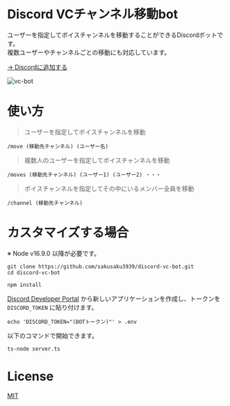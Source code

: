 # Discord VCチャンネル移動bot
ユーザーを指定してボイスチャンネルを移動することができるDiscordボットです。  
複数ユーザーやチャンネルごとの移動にも対応しています。  

[→ Discordに追加する](https://discord.com/api/oauth2/authorize?client_id=1044007415680598068&permissions=16780288&scope=bot%20applications.commands)  

![vc-bot](https://user-images.githubusercontent.com/53967490/204147634-c96a0a1c-a938-457f-afda-93d12533b453.gif)

# 使い方

> ユーザーを指定してボイスチャンネルを移動
```
/move (移動先チャンネル) (ユーザー名)
```

> 複数人のユーザーを指定してボイスチャンネルを移動
```
/moves (移動先チャンネル) (ユーザー1) (ユーザー2) ・・・
```

> ボイスチャンネルを指定してその中にいるメンバー全員を移動
```
/channel (移動先チャンネル)
```

# カスタマイズする場合
※ Node v16.9.0 以降が必要です。

```
git clone https://github.com/sakusaku3939/discord-vc-bot.git
cd discord-vc-bot
```
```
npm install
```

[Discord Developer Portal](https://discord.com/developers/applications) から新しいアプリケーションを作成し、トークンを `DISCORD_TOKEN` に貼り付けます。
```
echo 'DISCORD_TOKEN="(BOTトークン)"' > .env
```
以下のコマンドで開始できます。
```
ts-node server.ts
```

# License
[MIT](https://github.com/sakusaku3939/remove-slideshare-limit/blob/master/LICENSE)
